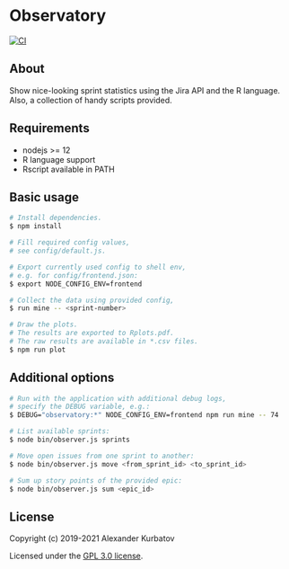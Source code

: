 # Observatory

[![CI](https://github.com/alkurbatov/observatory/actions/workflows/ci.yml/badge.svg)](https://github.com/alkurbatov/observatory/actions/workflows/ci.yml)

## About

Show nice-looking sprint statistics using the Jira API and the R language.
Also, a collection of handy scripts provided.

## Requirements

- nodejs >= 12
- R language support
- Rscript available in PATH

## Basic usage

```bash
# Install dependencies.
$ npm install

# Fill required config values,
# see config/default.js.

# Export currently used config to shell env,
# e.g. for config/frontend.json:
$ export NODE_CONFIG_ENV=frontend

# Collect the data using provided config,
$ run mine -- <sprint-number>

# Draw the plots.
# The results are exported to Rplots.pdf.
# The raw results are available in *.csv files.
$ npm run plot
```

## Additional options

```bash
# Run with the application with additional debug logs,
# specify the DEBUG variable, e.g.:
$ DEBUG="observatory:*" NODE_CONFIG_ENV=frontend npm run mine -- 74

# List available sprints:
$ node bin/observer.js sprints

# Move open issues from one sprint to another:
$ node bin/observer.js move <from_sprint_id> <to_sprint_id>

# Sum up story points of the provided epic:
$ node bin/observer.js sum <epic_id>
```

## License

Copyright (c) 2019-2021 Alexander Kurbatov

Licensed under the [GPL 3.0 license](LICENSE).
